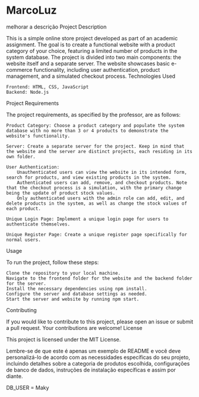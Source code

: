 # MarcoLuz


melhorar  a descrição
Project Description

This is a simple online store project developed as part of an academic assignment. The goal is to create a functional website with a product category of your choice, featuring a limited number of products in the system database. The project is divided into two main components: the website itself and a separate server. The website showcases basic e-commerce functionality, including user authentication, product management, and a simulated checkout process.
Technologies Used

    Frontend: HTML, CSS, JavaScript
    Backend: Node.js

Project Requirements

The project requirements, as specified by the professor, are as follows:

    Product Category: Choose a product category and populate the system database with no more than 3 or 4 products to demonstrate the website's functionality.

    Server: Create a separate server for the project. Keep in mind that the website and the server are distinct projects, each residing in its own folder.

    User Authentication:
        Unauthenticated users can view the website in its intended form, search for products, and view existing products in the system.
        Authenticated users can add, remove, and checkout products. Note that the checkout process is a simulation, with the primary change being the update of product stock values.
        Only authenticated users with the admin role can add, edit, and delete products in the system, as well as change the stock values of each product.

    Unique Login Page: Implement a unique login page for users to authenticate themselves.

    Unique Register Page: Create a unique register page specifically for normal users.

Usage

To run the project, follow these steps:

    Clone the repository to your local machine.
    Navigate to the frontend folder for the website and the backend folder for the server.
    Install the necessary dependencies using npm install.
    Configure the server and database settings as needed.
    Start the server and website by running npm start.

Contributing

If you would like to contribute to this project, please open an issue or submit a pull request. Your contributions are welcome!
License

This project is licensed under the MIT License.

Lembre-se de que este é apenas um exemplo de README e você deve personalizá-lo de acordo com as necessidades específicas do seu projeto, incluindo detalhes sobre a categoria de produtos escolhida, configurações de banco de dados, instruções de instalação específicas e assim por diante.

DB_USER = Maky
